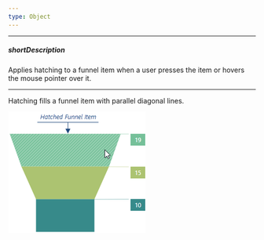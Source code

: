 ```yaml
---
type: Object
---
```

---
##### shortDescription
Applies hatching to a funnel item when a user presses the item or hovers the mouse pointer over it.

---
Hatching fills a funnel item with parallel diagonal lines.

![DevExtreme HTML5 JavaScript Funnel Item Hatching](/images/funnel/hatching.png)